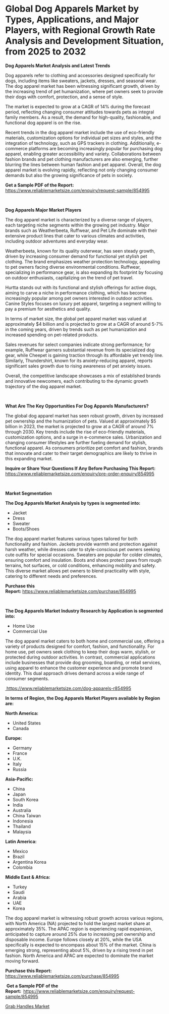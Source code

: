 <p><h1>Global Dog Apparels Market by Types, Applications, and Major Players, with Regional Growth Rate Analysis and Development Situation, from 2025 to 2032</h1></p><p><strong>Dog Apparels Market Analysis and Latest Trends</strong></p>
<p><p>Dog apparels refer to clothing and accessories designed specifically for dogs, including items like sweaters, jackets, dresses, and seasonal wear. The dog apparel market has been witnessing significant growth, driven by the increasing trend of pet humanization, where pet owners seek to provide their dogs with comfort, protection, and a sense of style. </p><p>The market is expected to grow at a CAGR of 14% during the forecast period, reflecting changing consumer attitudes towards pets as integral family members. As a result, the demand for high-quality, fashionable, and functional dog apparel is on the rise. </p><p>Recent trends in the dog apparel market include the use of eco-friendly materials, customization options for individual pet sizes and styles, and the integration of technology, such as GPS trackers in clothing. Additionally, e-commerce platforms are becoming increasingly popular for purchasing dog apparel, enabling greater accessibility and variety. Collaborations between fashion brands and pet clothing manufacturers are also emerging, further blurring the lines between human fashion and pet apparel. Overall, the dog apparel market is evolving rapidly, reflecting not only changing consumer demands but also the growing significance of pets in society.</p></p>
<p><strong>Get a Sample PDF of the Report:&nbsp;</strong> <a href="https://www.reliablemarketsize.com/enquiry/request-sample/854995?utm_campaign=3345&utm_medium=2&utm_source=Github&utm_content=ia&utm_term=04042025&utm_id=dog-apparels">https://www.reliablemarketsize.com/enquiry/request-sample/854995</a></p>
<p>&nbsp;</p>
<p><strong>Dog Apparels Major Market Players</strong></p>
<p><p>The dog apparel market is characterized by a diverse range of players, each targeting niche segments within the growing pet industry. Major brands such as Weatherbeeta, Ruffwear, and Pet Life dominate with their extensive product lines that cater to various climates and activities, including outdoor adventures and everyday wear. </p><p>Weatherbeeta, known for its quality outerwear, has seen steady growth, driven by increasing consumer demand for functional yet stylish pet clothing. The brand emphasizes weather protection technology, appealing to pet owners facing diverse environmental conditions. Ruffwear, specializing in performance gear, is also expanding its footprint by focusing on outdoor enthusiasts, capitalizing on the trend of pet travel.</p><p>Hurtta stands out with its functional and stylish offerings for active dogs, aiming to carve a niche in performance clothing, which has become increasingly popular among pet owners interested in outdoor activities. Canine Styles focuses on luxury pet apparel, targeting a segment willing to pay a premium for aesthetics and quality.</p><p>In terms of market size, the global pet apparel market was valued at approximately $4 billion and is projected to grow at a CAGR of around 5-7% in the coming years, driven by trends such as pet humanization and increased spending on pet-related products. </p><p>Sales revenues for select companies indicate strong performance; for example, Ruffwear garners substantial revenue from its specialized dog gear, while Cheepet is gaining traction through its affordable yet trendy line. Similarly, Thundershirt, known for its anxiety-reducing apparel, reports significant sales growth due to rising awareness of pet anxiety issues.</p><p>Overall, the competitive landscape showcases a mix of established brands and innovative newcomers, each contributing to the dynamic growth trajectory of the dog apparel market.</p></p>
<p>&nbsp;</p>
<p><strong>What Are The Key Opportunities For Dog Apparels Manufacturers?</strong></p>
<p><p>The global dog apparel market has seen robust growth, driven by increased pet ownership and the humanization of pets. Valued at approximately $5 billion in 2023, the market is projected to grow at a CAGR of around 7% through 2030. Key trends include the rise of eco-friendly materials, customization options, and a surge in e-commerce sales. Urbanization and changing consumer lifestyles are further fueling demand for stylish, functional apparel. As consumers prioritize pet comfort and fashion, brands that innovate and cater to their target demographics are likely to thrive in this expanding market.</p></p>
<p><strong>Inquire or Share Your Questions If Any Before Purchasing This Report:</strong> <a href="https://www.reliablemarketsize.com/enquiry/pre-order-enquiry/854995?utm_campaign=3345&utm_medium=2&utm_source=Github&utm_content=ia&utm_term=04042025&utm_id=dog-apparels">https://www.reliablemarketsize.com/enquiry/pre-order-enquiry/854995</a></p>
<p>&nbsp;</p>
<p><strong>Market Segmentation</strong></p>
<p><strong>The Dog Apparels Market Analysis by types is segmented into:</strong></p>
<p><ul><li>Jacket</li><li>Dress</li><li>Sweater</li><li>Boots/Shoes</li></ul></p>
<p><p>The dog apparel market features various types tailored for both functionality and fashion. Jackets provide warmth and protection against harsh weather, while dresses cater to style-conscious pet owners seeking cute outfits for special occasions. Sweaters are popular for colder climates, ensuring comfort and insulation. Boots and shoes protect paws from rough terrains, hot surfaces, or cold conditions, enhancing mobility and safety. This diverse market allows pet owners to blend practicality with style, catering to different needs and preferences.</p></p>
<p><strong>Purchase this Report:&nbsp;</strong><a href="https://www.reliablemarketsize.com/purchase/854995?utm_campaign=3345&utm_medium=2&utm_source=Github&utm_content=ia&utm_term=04042025&utm_id=dog-apparels">https://www.reliablemarketsize.com/purchase/854995</a></p>
<p>&nbsp;</p>
<p><strong>The Dog Apparels Market Industry Research by Application is segmented into:</strong></p>
<p><ul><li>Home Use</li><li>Commercial Use</li></ul></p>
<p><p>The dog apparel market caters to both home and commercial use, offering a variety of products designed for comfort, fashion, and functionality. For home use, pet owners seek clothing to keep their dogs warm, stylish, or protected during outdoor activities. In contrast, commercial applications include businesses that provide dog grooming, boarding, or retail services, using apparel to enhance the customer experience and promote brand identity. This dual approach drives demand across a wide range of consumer segments.</p></p>
<p><a href="https://www.reliablemarketsize.com/dog-apparels-r854995?utm_campaign=3345&utm_medium=2&utm_source=Github&utm_content=ia&utm_term=04042025&utm_id=dog-apparels">&nbsp;https://www.reliablemarketsize.com/dog-apparels-r854995</a></p>
<p><strong>In terms of Region, the Dog Apparels Market Players available by Region are:</strong></p>
<p>
    <p> <strong> North America: </strong>
        <ul>
            <li>United States</li>
            <li>Canada</li>
        </ul>
        </p> 
    <p> <strong> Europe: </strong>
        <ul>
            <li>Germany</li>
            <li>France</li>
            <li>U.K.</li>
            <li>Italy</li>
            <li>Russia</li>
        </ul>
        </p> 
    <p> <strong> Asia-Pacific: </strong>
        <ul>
            <li>China</li>
            <li>Japan</li>
            <li>South Korea</li>
            <li>India</li>
            <li>Australia</li>
            <li>China Taiwan</li>
            <li>Indonesia</li>
            <li>Thailand</li>
            <li>Malaysia</li>
        </ul>
        </p> 
    <p> <strong> Latin America: </strong>
        <ul>
            <li>Mexico</li>
            <li>Brazil</li>
            <li>Argentina Korea</li>
            <li>Colombia</li>
        </ul>
        </p> 
    <p> <strong> Middle East & Africa: </strong>
        <ul>
            <li>Turkey</li>
            <li>Saudi</li>
            <li>Arabia</li>
            <li>UAE</li>
            <li>Korea</li>
        </ul>
    </p>
    </p>
<p><p>The dog apparel market is witnessing robust growth across various regions, with North America (NA) projected to hold the largest market share at approximately 35%. The APAC region is experiencing rapid expansion, anticipated to capture around 25% due to increasing pet ownership and disposable income. Europe follows closely at 20%, while the USA specifically is expected to encompass about 15% of the market. China is emerging strong, representing about 5%, driven by a rising trend in pet fashion. North America and APAC are expected to dominate the market moving forward.</p></p>
<p><strong>Purchase this Report: </strong><a href="https://www.reliablemarketsize.com/purchase/854995?utm_campaign=3345&utm_medium=2&utm_source=Github&utm_content=ia&utm_term=04042025&utm_id=dog-apparels">https://www.reliablemarketsize.com/purchase/854995</a></p>
<p>&nbsp;<strong>Get a Sample PDF of the Report:&nbsp;&nbsp;</strong><a href="https://www.reliablemarketsize.com/enquiry/request-sample/854995?utm_campaign=3345&utm_medium=2&utm_source=Github&utm_content=ia&utm_term=04042025&utm_id=dog-apparels">https://www.reliablemarketsize.com/enquiry/request-sample/854995</a></p>
<p><strong></strong></p>
<p><p><a href="https://github.com/debowflaggqw/Market-Research-Report-List-1/blob/main/grab-handles-market.md?utm_campaign=3345&utm_medium=2&utm_source=Github&utm_content=ia&utm_term=04042025&utm_id=dog-apparels">Grab Handles Market</a></p></p>